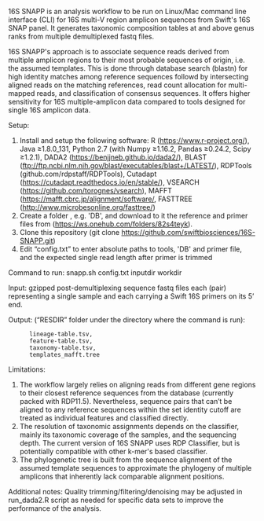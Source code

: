 ﻿16S SNAPP is an analysis workflow to be run on Linux/Mac command line
interface (CLI) for 16S multi-V region amplicon sequences from Swift's 16S SNAP
panel. It generates taxonomic composition tables at and above genus ranks from
multiple demultiplexed fastq files.

16S SNAPP's approach is to associate sequence reads derived from multiple
amplicon regions to their most probable sequences of origin, i.e. the assumed
templates. This is done through database search (blastn) for high identity
matches among reference sequences followd by intersecting aligned reads on the
matching references, read count allocation for multi-mapped reads, and
classification of consensus sequences. It offers higher sensitivity for 16S
multiple-amplicon data compared to tools designed for single 16S amplicon data.

Setup:
   1. Install and setup the following software:
      R (https://www.r-project.org/),
      Java ≥1.8.0_131,
      Python 2.7 (with Numpy ≥1.16.2, Pandas ≥0.24.2, Scipy ≥1.2.1),
      DADA2 (https://benjjneb.github.io/dada2/),
      BLAST (ftp://ftp.ncbi.nlm.nih.gov/blast/executables/blast+/LATEST/),
      RDPTools (github.com/rdpstaff/RDPTools),
      Cutadapt (https://cutadapt.readthedocs.io/en/stable/),
      VSEARCH (https://github.com/torognes/vsearch),
      MAFFT (https://mafft.cbrc.jp/alignment/software/,
      FASTTREE (http://www.microbesonline.org/fasttree/)
   3. Create a folder , e.g. 'DB', and download to it the reference and primer 
      files from (https://ws.onehub.com/folders/82s4teyk).
   4. Clone this repository (git clone https://github.com/swiftbiosciences/16S-SNAPP.git)
   5. Edit “config.txt” to enter absolute paths to tools, 'DB' and primer file, 
      and the expected single read length after primer is trimmed


Command to run: snapp.sh config.txt inputdir workdir

   Input: gzipped post-demultiplexing sequence fastq files each (pair)
          representing a single sample and each carrying a Swift 16S primers
          on its 5’ end.

  Output: (“RESDIR” folder under the directory where the command is run):

          lineage-table.tsv,
          feature-table.tsv,
          taxonomy-table.tsv,
          templates_mafft.tree

Limitations:
1. The workflow largely relies on aligning reads from different gene regions
   to their closest reference sequences from the database (currently packed
   with RDP11.5). Nevertheless, sequence pairs that can’t be aligned to any
   reference sequences within the set identity cutoff are treated as individual
   features and classified directly.
2. The resolution of taxonomic assignments depends on the classifier, mainly its
   taxonomic coverage of the samples, and the sequencing depth. The current
   version of 16S SNAPP uses RDP Classifier, but is potentially compatible with 
   other k-mer's based classifier.
3. The phylogenetic tree is built from the sequence alignment of the assumed
   template sequences to approximate the phylogeny of multiple amplicons that
   inherently lack comparable alignment positions.

Additional notes:
   Quality trimming/filtering/denoising may be adjusted in run_dada2.R script
   as needed for specific data sets to improve the performance of the analysis.
